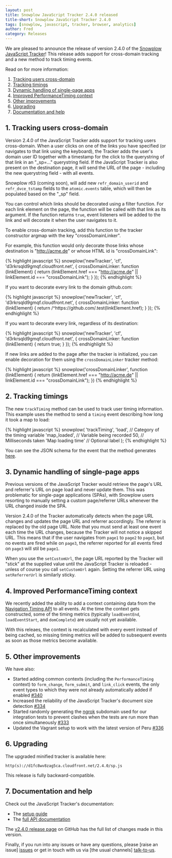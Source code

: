 ```yaml
---
layout: post
title: Snowplow JavaScript Tracker 2.4.0 released
title-short: Snowplow JavaScript Tracker 2.4.0
tags: [snowplow, javascript, tracker, browser, analytics]
author: Fred
category: Releases
---
```


We are pleased to announce the release of version 2.4.0 of the [Snowplow JavaScript Tracker][release-240]! This release adds support for cross-domain tracking and a new method to track timing events.

Read on for more information:

1. [Tracking users cross-domain](/blog/2015/03/15/snowplow-javascript-tracker-2.4.0-released/#cross-domain)
2. [Tracking timings](/blog/2015/03/15/snowplow-javascript-tracker-2.4.0-released/#timing)
3. [Dynamic handling of single-page apps](/blog/2015/03/15/snowplow-javascript-tracker-2.4.0-released/#single-page)
4. [Improved PerformanceTiming context](/blog/2015/03/15/snowplow-javascript-tracker-2.4.0-released/#performance-timing)
5. [Other improvements](/blog/2015/03/15/snowplow-javascript-tracker-2.4.0-released/#other)
6. [Upgrading](/blog/2015/03/15/snowplow-javascript-tracker-2.4.0-released/#upgrading)
7. [Documentation and help](/blog/2015/03/15/snowplow-javascript-tracker-2.4.0-released/#help)

<!--more-->

<h2><a name="cross-domain">1. Tracking users cross-domain</a></h2>

Version 2.4.0 of the JavaScript Tracker adds support for tracking users cross-domain. When a user clicks on one of the links you have specified (or navigates to that link using the keyboard), the Tracker adds the user's domain user ID together with a timestamp for the click to the querystring of that link in an "_sp=..." querystring field. If the JavaScript Tracker is also present on the destination page, it will send the URL of the page - including the new querystring field - with all events.

Snowplow r63 (coming soon), will add new `refr_domain_userid` and `refr_dvce_tstamp` fields to the `atomic.events` table, which will then be populated based on the "_sp" field.

You can control which links should be decorated using a filter function. For each link element on the page, the function will be called with that link as its argument. If the function returns `true`, event listeners will be added to the link and will decorate it when the user navigates to it.

To enable cross-domain tracking, add this function to the tracker constructor argmap with the key "crossDomainLinker".

For example, this function would only decorate those links whose destination is "http://acme.de" or whose HTML id is "crossDomainLink":

{% highlight javascript %}
snowplow('newTracker', 'cf', 'd3rkrsqld9gmqf.cloudfront.net', {
  crossDomainLinker: function (linkElement) {
    return (linkElement.href === "http://acme.de" || linkElement.id === "crossDomainLink");
  }
});
{% endhighlight %}

If you want to decorate every link to the domain github.com:

{% highlight javascript %}
snowplow('newTracker', 'cf', 'd3rkrsqld9gmqf.cloudfront.net', {
  crossDomainLinker: function (linkElement) {
    return /^https:\/\/github\.com/.test(linkElement.href);
  }
});
{% endhighlight %}

If you want to decorate every link, regardless of its destination:

{% highlight javascript %}
snowplow('newTracker', 'cf', 'd3rkrsqld9gmqf.cloudfront.net', {
  crossDomainLinker: function (linkElement) {
    return true;
  }
});
{% endhighlight %}

If new links are added to the page after the tracker is initialized, you can enable decoration for them using the `crossDomainLinker` tracker method:

{% highlight javascript %}
snowplow('crossDomainLinker', function (linkElement) {
    return (linkElement.href === "http://acme.de" || linkElement.id === "crossDomainLink");
  })
{% endhighlight %}

<h2><a name="timing">2. Tracking timings</a></h2>

The new `trackTiming` method can be used to track user timing information. This example uses the method to send a `timing` event describing how long it took a map to load:

{% highlight javascript %}
snowplow(
  'trackTiming',
  'load',            // Category of the timing variable
  'map_loaded',      // Variable being recorded
  50,                // Milliseconds taken
  'Map loading time' // Optional label
 );
{% endhighlight %}

You can see the JSON schema for the event that the method generates [here][timing-schema].

<h2><a name="single-page">3. Dynamic handling of single-page apps</a></h2>

Previous versions of the JavaScript Tracker would retrieve the page's URL and referrer's URL on page load and never update them. This was problematic for single-page applications (SPAs), with Snowplow users resorting to manually setting a custom page/referrer URLs whenever the URL changed inside the SPA.

Version 2.4.0 of the Tracker automatically detects when the page URL changes and updates the page URL and referrer accordingly. The referrer is replaced by the old page URL. Note that you must send at least one event each time the URL changes, because the Tracker will not notice a skipped URL. This means that if the user navigates from `page1` to `page2` to `page3`, but no events are fired while on `page3`, the referrer reported for all events fired on `page3` will stil be `page1`.

When you use the `setCustomUrl`, the page URL reported by the Tracker will "stick" at the supplied value until the JavaScript Tracker is reloaded - unless of course you call `setCustomUrl` again. Setting the referrer URL using `setReferrerUrl` is similarly sticky.

<h2><a name="performance-timing">4. Improved PerformanceTiming context</a></h2>

We recently added the ability to add a context containing data from the [Navigation Timing API][navigation-timing] to all events. At the time the context gets constructed, some of the timing metrics (typically `loadEventEnd`, `loadEventStart`, and `domComplete`) are usually not yet available.

With this releaes, the context is recalculated with every event instead of being cached, so missing timing metrics will be added to subsequent events as soon as those metrics become available.

<h2><a name="other">5. Other improvements</a></h2>

We have also:

* Started adding common contexts (including the `PerformanceTiming` context) to `form_change`, `form_submit`, and `link_click` events, the only event types to which they were not already automatically added if enabled [#340][340]
* Increased the reliability of the JavaScript Tracker's document size detection [#334][334]
* Started randomly generating the [ngrok][ngrok] subdomain used for our integration tests to prevent clashes when the tests are run more than once simultaneously [#333][333]
* Updated the Vagrant setup to work with the latest version of Peru [#336][336]

<h2><a name="upgrading">6. Upgrading</a></h2>

The upgraded minified tracker is available here:

    http(s)://d1fc8wv8zag5ca.cloudfront.net/2.4.0/sp.js

This release is fully backward-compatible.

<h2><a name="help">7. Documentation and help</a></h2>

Check out the JavaScript Tracker's documentation:

* The [setup guide][setup]
* The [full API documentation][tech-docs]

The [v2.4.0 release page][release-240] on GitHub has the full list of changes made in this version.

Finally, if you run into any issues or have any questions, please [raise an issue] [issues] or get in touch with us via [the usual channels] [talk-to-us].

[release-240]: https://github.com/snowplow/snowplow-javascript-tracker/releases/tag/2.4.0
[timing-schema]: https://github.com/snowplow/iglu-central/blob/master/schemas/com.snowplowanalytics.snowplow/timing/jsonschema/1-0-0
[ngrok]: https://ngrok.com/
[333]: https://github.com/snowplow/snowplow-javascript-tracker/issues/333
[334]: https://github.com/snowplow/snowplow-javascript-tracker/issues/334
[336]: https://github.com/snowplow/snowplow-javascript-tracker/issues/336
[340]: https://github.com/snowplow/snowplow-javascript-tracker/issues/340
[tech-docs]: https://github.com/snowplow/snowplow/wiki/1-General-parameters-for-the-Javascript-tracker
[setup]: https://github.com/snowplow/snowplow/wiki/Javascript-tracker-setup
[issues]: https://github.com/snowplow/snowplow/issues
[talk-to-us]: https://github.com/snowplow/snowplow/wiki/Talk-to-us
[navigation-timing]: http://www.w3.org/TR/navigation-timing/
